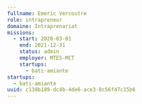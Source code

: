 ```yaml
---
fullname: Emeric Vercoutre
role: intrapreneur
domaine: Intraprenariat
missions:
  - start: 2020-03-01
    end: 2021-12-31
    status: admin
    employer: MTES-MCT
    startups:
      - bati-amiante
startups:
  - bati-amiante
uuid: c138b189-dc4b-4de6-ace3-8c56f47c15b6
---
```


